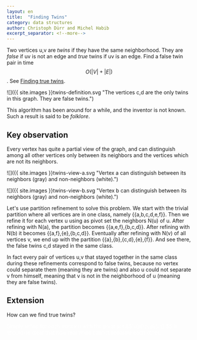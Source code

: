 ```yaml
---
layout: en
title:  "Finding Twins"
category: data structures
author: Christoph Dürr and Michel Habib
excerpt_separator: <!--more-->
---
```


Two vertices u,v are *twins* if they have the same neighborhood. They are *false* if uv is not an edge and *true* twins if uv is an edge.
Find a false twin pair in time $$O(|V|+|E|)$$. See [Finding true twins](http://www.spoj.com/problems/TRUETWIN/).


![]({{ site.images }}twins-definition.svg "The vertices c,d are the only twins in this graph. They are false twins.")

<!--more-->

This algorithm has been around for a while, and the inventor is not known.  Such a result is said to be *folklore*.

## Key observation

Every vertex has quite a partial view of the graph, and can distinguish among all other vertices only between its neighbors and the vertices which are not its neighbors.

![]({{ site.images }}twins-view-a.svg "Vertex a can distinguish between its neighbors (gray) and non-neighbors (white).")

![]({{ site.images }}twins-view-b.svg "Vertex b can distinguish between its neighbors (gray) and non-neighbors (white).")

Let's use partition refinement to solve this problem. We start with the trivial partition where all vertices are in one class, namely \{\{a,b,c,d,e,f\}\}. Then we refine it for each vertex u using as pivot set the neighbors N(u) of u.  After refining with N(a), the partition becomes \{\{a,e,f\},\{b,c,d\}\}. After refining with N(b) it becomes \{\{a,f\},\{e\},\{b,c,d\}\}. Eventually after refining with N(v) of all vertices v, we end up with the partition \{\{a\},\{b\},\{c,d\},\{e\},\{f\}\}. And see there, the false twins c,d stayed in the same class.

In fact every pair of vertices u,v that stayed together in the same class during these refinements correspond to false twins, because no vertex could separate them (meaning they are twins) and also u could not separate v from himself, meaning that v is not in the neighborhood of u (meaning they are false twins).

## Extension

How can we find true twins?

<p style="color:white;">Simply refine for each vertex u with the pivot set $$N(u)\cup\{u\}.$$  It should be clear that now real twins cannot separate each other.<p>



